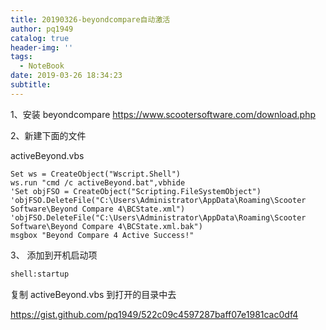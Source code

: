 ```yaml
---
title: 20190326-beyondcompare自动激活
author: pq1949
catalog: true
header-img: ''
tags:
  - NoteBook
date: 2019-03-26 18:34:23
subtitle:
---
```



1、安装 beyondcompare https://www.scootersoftware.com/download.php

2、新建下面的文件

activeBeyond.vbs

```vbs
Set ws = CreateObject("Wscript.Shell")
ws.run "cmd /c activeBeyond.bat",vbhide
'Set objFSO = CreateObject("Scripting.FileSystemObject")
'objFSO.DeleteFile("C:\Users\Administrator\AppData\Roaming\Scooter Software\Beyond Compare 4\BCState.xml")
'objFSO.DeleteFile("C:\Users\Administrator\AppData\Roaming\Scooter Software\Beyond Compare 4\BCState.xml.bak")
msgbox "Beyond Compare 4 Active Success!"
```

3、 添加到开机启动项

```bash
shell:startup
```

复制 activeBeyond.vbs 到打开的目录中去


https://gist.github.com/pq1949/522c09c4597287baff07e1981cac0df4
